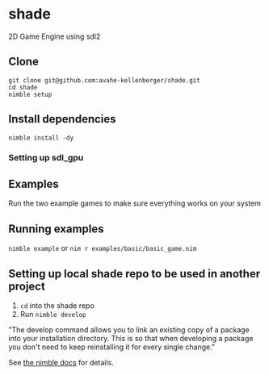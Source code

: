 # shade

2D Game Engine using sdl2

## Clone

```shell
git clone git@github.com:avahe-kellenberger/shade.git
cd shade
nimble setup
```

## Install dependencies

`nimble install -dy`

### Setting up sdl_gpu

## Examples

Run the two example games to make sure everything works on your system

## Running examples

`nimble example` or
`nim r examples/basic/basic_game.nim`

## Setting up local shade repo to be used in another project

1. `cd` into the shade repo
2. Run `nimble develop`

"The develop command allows you to link an existing copy of a package into your installation directory. This is so that when developing a package you don't need to keep reinstalling it for every single change."

See [the nimble docs](https://github.com/nim-lang/nimble#nimble-develop) for details.


